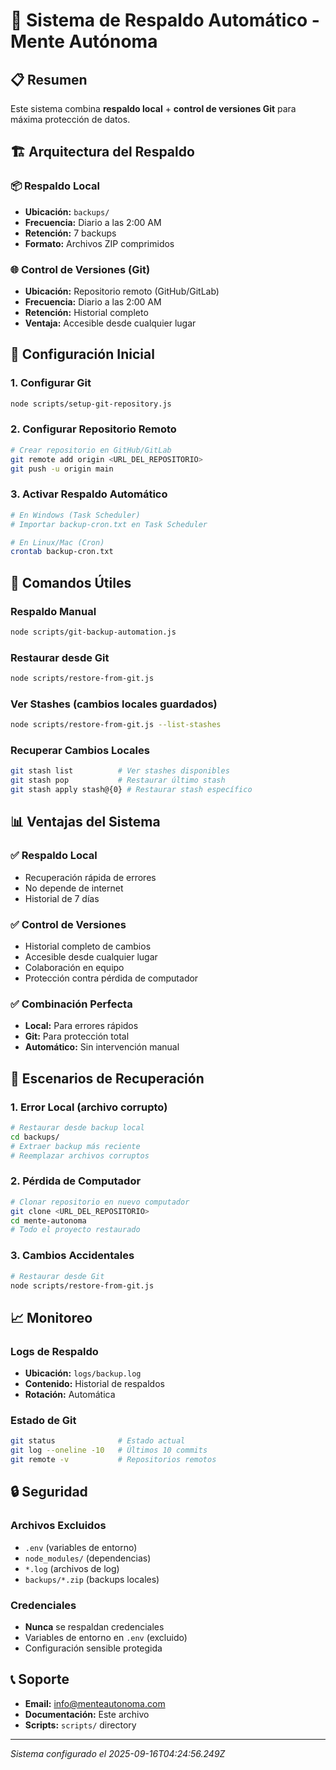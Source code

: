 # 🔄 Sistema de Respaldo Automático - Mente Autónoma

## 📋 Resumen

Este sistema combina **respaldo local** + **control de versiones Git** para máxima protección de datos.

## 🏗️ Arquitectura del Respaldo

### 📦 Respaldo Local
- **Ubicación:** `backups/`
- **Frecuencia:** Diario a las 2:00 AM
- **Retención:** 7 backups
- **Formato:** Archivos ZIP comprimidos

### 🌐 Control de Versiones (Git)
- **Ubicación:** Repositorio remoto (GitHub/GitLab)
- **Frecuencia:** Diario a las 2:00 AM
- **Retención:** Historial completo
- **Ventaja:** Accesible desde cualquier lugar

## 🚀 Configuración Inicial

### 1. Configurar Git
```bash
node scripts/setup-git-repository.js
```

### 2. Configurar Repositorio Remoto
```bash
# Crear repositorio en GitHub/GitLab
git remote add origin <URL_DEL_REPOSITORIO>
git push -u origin main
```

### 3. Activar Respaldo Automático
```bash
# En Windows (Task Scheduler)
# Importar backup-cron.txt en Task Scheduler

# En Linux/Mac (Cron)
crontab backup-cron.txt
```

## 🔧 Comandos Útiles

### Respaldo Manual
```bash
node scripts/git-backup-automation.js
```

### Restaurar desde Git
```bash
node scripts/restore-from-git.js
```

### Ver Stashes (cambios locales guardados)
```bash
node scripts/restore-from-git.js --list-stashes
```

### Recuperar Cambios Locales
```bash
git stash list          # Ver stashes disponibles
git stash pop           # Restaurar último stash
git stash apply stash@{0} # Restaurar stash específico
```

## 📊 Ventajas del Sistema

### ✅ Respaldo Local
- Recuperación rápida de errores
- No depende de internet
- Historial de 7 días

### ✅ Control de Versiones
- Historial completo de cambios
- Accesible desde cualquier lugar
- Colaboración en equipo
- Protección contra pérdida de computador

### ✅ Combinación Perfecta
- **Local:** Para errores rápidos
- **Git:** Para protección total
- **Automático:** Sin intervención manual

## 🚨 Escenarios de Recuperación

### 1. Error Local (archivo corrupto)
```bash
# Restaurar desde backup local
cd backups/
# Extraer backup más reciente
# Reemplazar archivos corruptos
```

### 2. Pérdida de Computador
```bash
# Clonar repositorio en nuevo computador
git clone <URL_DEL_REPOSITORIO>
cd mente-autonoma
# Todo el proyecto restaurado
```

### 3. Cambios Accidentales
```bash
# Restaurar desde Git
node scripts/restore-from-git.js
```

## 📈 Monitoreo

### Logs de Respaldo
- **Ubicación:** `logs/backup.log`
- **Contenido:** Historial de respaldos
- **Rotación:** Automática

### Estado de Git
```bash
git status              # Estado actual
git log --oneline -10   # Últimos 10 commits
git remote -v           # Repositorios remotos
```

## 🔒 Seguridad

### Archivos Excluidos
- `.env` (variables de entorno)
- `node_modules/` (dependencias)
- `*.log` (archivos de log)
- `backups/*.zip` (backups locales)

### Credenciales
- **Nunca** se respaldan credenciales
- Variables de entorno en `.env` (excluido)
- Configuración sensible protegida

## 📞 Soporte

- **Email:** info@menteautonoma.com
- **Documentación:** Este archivo
- **Scripts:** `scripts/` directory

---
*Sistema configurado el 2025-09-16T04:24:56.249Z*
